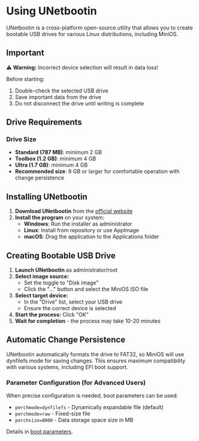 # Using UNetbootin

UNetbootin is a cross-platform open-source utility that allows you to create bootable USB drives for various Linux distributions, including MiniOS.


## Important

⚠️ **Warning:** Incorrect device selection will result in data loss!

Before starting:
1. Double-check the selected USB drive
2. Save important data from the drive
3. Do not disconnect the drive until writing is complete


## Drive Requirements

### Drive Size
- **Standard (787 MB)**: minimum 2 GB
- **Toolbox (1.2 GB)**: minimum 4 GB  
- **Ultra (1.7 GB)**: minimum 4 GB
- **Recommended size**: 8 GB or larger for comfortable operation with change persistence

## Installing UNetbootin

1. **Download UNetbootin** from the [official website](https://unetbootin.github.io/)
2. **Install the program** on your system:
   - **Windows**: Run the installer as administrator
   - **Linux**: Install from repository or use AppImage
   - **macOS**: Drag the application to the Applications folder

## Creating Bootable USB Drive

1. **Launch UNetbootin** as administrator/root
2. **Select image source:**
   - Set the toggle to "Disk image"
   - Click the "..." button and select the MiniOS ISO file
3. **Select target device:**
   - In the "Drive" list, select your USB drive
   - Ensure the correct device is selected
4. **Start the process:** Click "OK"
5. **Wait for completion** - the process may take 10-20 minutes

## Automatic Change Persistence

UNetbootin automatically formats the drive to FAT32, so MiniOS will use dynfilefs mode for saving changes. This ensures maximum compatibility with various systems, including EFI boot support.

### Parameter Configuration (for Advanced Users)

When precise configuration is needed, boot parameters can be used:

- `perchmode=dynfilefs` - Dynamically expandable file (default)
- `perchmode=raw` - Fixed-size file
- `perchsize=8000` - Data storage space size in MB

Details in [boot parameters](Boot-Parameters.md).